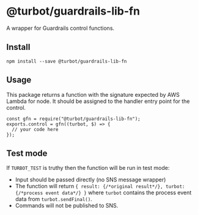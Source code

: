 # @turbot/guardrails-lib-fn

A wrapper for Guardrails control functions.

## Install

    npm install --save @turbot/guardrails-lib-fn

## Usage

This package returns a function with the signature expected by AWS Lambda for node. It should
be assigned to the handler entry point for the control.

    const gfn = require("@turbot/guardrails-lib-fn");
    exports.control = gfn((turbot, $) => {
      // your code here
    });

## Test mode

If `TURBOT_TEST` is truthy then the function will be run in test mode:

- Input should be passed directly (no SNS message wrapper)
- The function will return `{ result: {/*original result*/}, turbot: {/*process event data*/} }` where `turbot` contains the process event data from `turbot.sendFinal()`.
- Commands will not be published to SNS.
